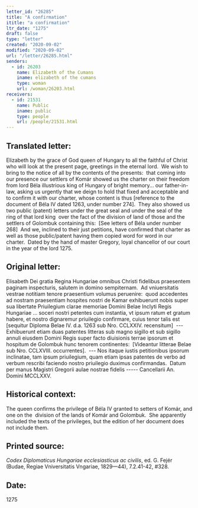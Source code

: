 ```yaml
---
letter_id: "26285"
title: "A confirmation"
ititle: "a confirmation"
ltr_date: "1275"
draft: false
type: "letter"
created: "2020-09-02"
modified: "2020-09-02"
url: "/letter/26285.html"
senders:
  - id: 26203
    name: Elizabeth of the Cumans
    iname: elizabeth of the cumans
    type: woman
    url: /woman/26203.html
receivers:
  - id: 21531
    name: Public
    iname: public
    type: people
    url: /people/21531.html
---
```

<h2> Translated letter:</h2><p>Elizabeth by the grace of God queen of Hungary to all the faithful of Christ who will look at the present page, greetings in the eternal lord.&nbsp; We wish to bring to the notice of all by the contents of the presents:&nbsp; that coming into our presence our settlers of Komár showed us the charter on their freedom from lord Béla illustrious king of Hungary of bright memory… our father-in-law, asking us urgently that we deign to hold that fixed and acceptable and to confirm it with our charter, whose content is thus [reference to the document of Béla IV dated 1263, under number 274].&nbsp; They also showed us two public (patent) letters under the great seal and under the seal of the ring of that lord king&nbsp; over the fact of the division of land of those and the settlers of Golombuk containing this:&nbsp; [See letters of Béla under number 268]&nbsp; And we, inclined to their just petitions, have confirmed that charter as well as those public/patent having them copied word for word in our charter.&nbsp; Dated by the hand of master Gregory, loyal chancellor of our court in the year of the lord 1275.</p><h2 class="mt-4"> Original letter:</h2><p>Elisabeth Dei gratia Regina Hungariae omnibus Christi fidelibus praesentem paginam inspecturis, salutem in domino sempiternam.&nbsp; Ad vniuersitatis vestrae notitiam tenore praesentium volumus peruenire:&nbsp; quod accedentes ad nostram praesentiam hospites nostri de Kamar exhibuerunt nobis super sua libertate Priuilegium clarae memoriae Domini Belae Inclyti Regis Hungariae … soceri nostri petentes cum instantia, vt ipsum ratum et gratum habere, et nostro dignaremur priuilegio confirmare, cuius tenor talis est [sequitur Diploma Belae IV. d.a. 1263 sub Nro. CCLXXIV. recensitum]&nbsp; --- Exhibuerunt etiam duas patentes litteras sub magno sigillo et sub sigillo annuli eiusdem Domini Regis super facto diuisionis terrae ipsorum et hospitum de Golombuk hunc tenorem continentes:&nbsp; [Videantur litterae Belae sub Nro. CCLXVIII. occurrentes].&nbsp; --- Nos itaque iustis petitionibus ipsorum inclinatae, tam ipsum priuilegium, quam etiam ipsas patentes de verbo ad verbum rescribi faciendo nostro priuilegio duximus confirmandas.&nbsp; Datum per manus Magistri Gregorii aulae nostrae fidelis ----- Cancellarii An. Domini MCCLXXV.</p><h2 class="mt-4"> Historical context:</h2><p>The queen confirms the privilege of Béla IV granted to setters of Komár, and one on the&nbsp; division of the lands of Komár and Golombuk.&nbsp; She apparently included the texts of the privileges, but the edition of her document does not include them.</p><h2 class="mt-4"> Printed source:</h2><p><i>Codex Diplomaticus Hungariae ecclesiasticus ac civilis</i>, ed. G. Fejér (Budae, Regiae Vniversitatis Vngariae, 1829—44), 7.2.41-42, #328.</p><h2 class="mt-4"> Date:</h2>1275